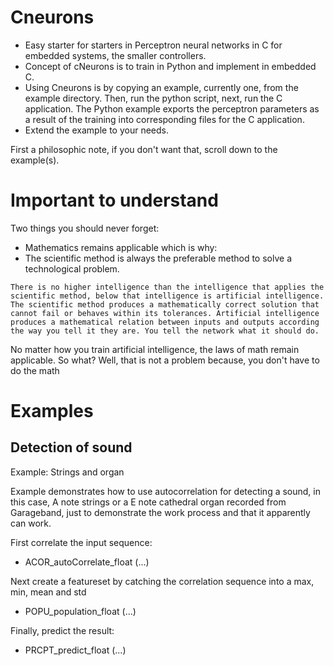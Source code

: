 

# Cneurons

- Easy starter for starters in Perceptron neural networks in C for embedded systems, the smaller controllers.
- Concept of cNeurons is to train in Python and implement in embedded C.
- Using Cneurons is by copying an example, currently one, from the example directory. Then, run the python script, next, run the C application. The Python example exports the perceptron parameters as a result of the training into corresponding files for the C application.
- Extend the example to your needs.

First a philosophic note, if you don't want that, scroll down to the example(s).

# Important to understand

Two things you should never forget:

- Mathematics remains applicable which is why:
- The scientific method is always the preferable method to solve a technological problem.

```
There is no higher intelligence than the intelligence that applies the scientific method, below that intelligence is artificial intelligence. The scientific method produces a mathematically correct solution that cannot fail or behaves within its tolerances. Artificial intelligence produces a mathematical relation between inputs and outputs according the way you tell it they are. You tell the network what it should do.
```


No matter how you train artificial intelligence, the laws of math remain applicable. So what? Well, that is not a problem because, you don't have to do the math 

# Examples
## Detection of sound

Example: Strings and organ

Example demonstrates how to use autocorrelation for detecting a sound, in this case, A note strings or a E note cathedral organ recorded from Garageband, just to demonstrate the work process and that it apparently can work.

First correlate the input sequence:
- ACOR_autoCorrelate_float (...)

Next create a featureset by catching the correlation sequence into a max, min, mean and std
- POPU_population_float (...)

Finally, predict the result:
- PRCPT_predict_float (...)
